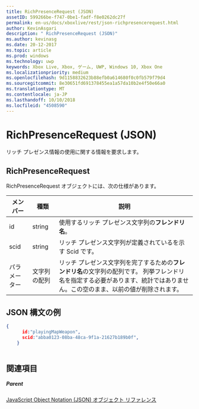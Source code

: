 ```yaml
---
title: RichPresenceRequest (JSON)
assetID: 599266be-f747-0be1-fadf-f8e0262dc27f
permalink: en-us/docs/xboxlive/rest/json-richpresencerequest.html
author: KevinAsgari
description: " RichPresenceRequest (JSON)"
ms.author: kevinasg
ms.date: 20-12-2017
ms.topic: article
ms.prod: windows
ms.technology: uwp
keywords: Xbox Live, Xbox, ゲーム, UWP, Windows 10, Xbox One
ms.localizationpriority: medium
ms.openlocfilehash: 9d1158832623b88efb0a614680f0c0fb579f79d4
ms.sourcegitcommit: 8e30651fd691378455ea1a57da10b2e4f50e66a0
ms.translationtype: MT
ms.contentlocale: ja-JP
ms.lasthandoff: 10/10/2018
ms.locfileid: "4508590"
---
```

# <a name="richpresencerequest-json"></a>RichPresenceRequest (JSON)
リッチ プレゼンス情報の使用に関する情報を要求します。 
<a id="ID4EN"></a>

 
## <a name="richpresencerequest"></a>RichPresenceRequest
 
RichPresenceRequest オブジェクトには、次の仕様があります。
 
| メンバー| 種類| 説明| 
| --- | --- | --- | 
| id| string| 使用するリッチ プレゼンス文字列の<b>フレンドリ名</b>。| 
| scid| string| リッチ プレゼンス文字列が定義されているを示す Scid です。| 
| パラメーター| 文字列の配列| リッチ プレゼンス文字列を完了するための<b>フレンドリ名</b>の文字列の配列です。 列挙フレンドリ名を指定する必要があります、統計ではありません。この空のまま、以前の値が削除されます。| 
  
<a id="ID4EDC"></a>

 
## <a name="sample-json-syntax"></a>JSON 構文の例
 

```json
{
      id:"playingMapWeapon",
      scid:"abba0123-08ba-48ca-9f1a-21627b189b0f",
    }
    
```

  
<a id="ID4EMC"></a>

 
## <a name="see-also"></a>関連項目
 
<a id="ID4EOC"></a>

 
##### <a name="parent"></a>Parent 

[JavaScript Object Notation (JSON) オブジェクト リファレンス](atoc-xboxlivews-reference-json.md)

   